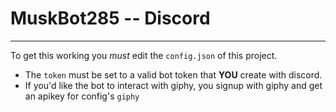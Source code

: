 # MuskBot285 -- Discord
-------

 To get this working you *must* edit the `config.json` of this project.
 - The `token` must be set to a valid bot token that **YOU** create with discord.
 - If you'd like the bot to interact with giphy, you signup with giphy and get an apikey for config's `giphy`
